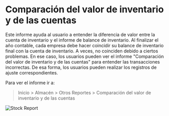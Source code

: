 <!-- add-breadcrumbs -->
# Comparación del valor de inventario y de las cuentas 

Este informe ayuda al usuario a entender la diferencia de valor entre la cuenta de inventario y el informe de balance de inventario. Al finalizar el año contable, cada empresa debe hacer coincidir su balance de inventario final con la cuenta de inventario. A veces, no coinciden debido a ciertos problemas. En ese caso, los usuarios pueden ver el informe "Comparación del valor de inventario y de las cuentas" para entender las transacciones incorrectas. De esa forma, los usuarios pueden realizar los registros de ajuste correspondientes. 

Para ver el informe ir a:

> Inicio > Almacén > Otros Reportes > Comparación del valor de inventario y de las cuentas

<img class="screenshot" alt="Stock Report" src="{{docs_base_url}}/assets/img/stock/stock-value-account-value-comparison.png">
